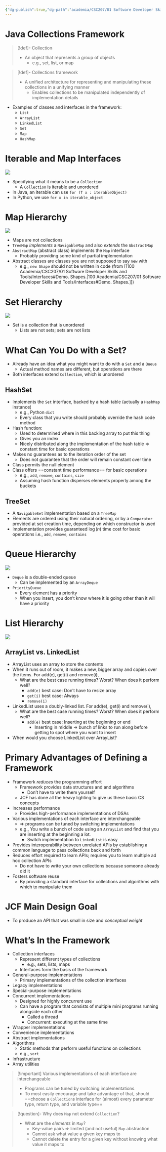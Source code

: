 ```yaml
---
{"dg-publish":true,"dg-path":"academia/CSC207/01 Software Developer Skills and Tools/Java Collections Framework.md","permalink":"/academia/csc-207/01-software-developer-skills-and-tools/java-collections-framework/","tags":["#lecture","#note","cs","java","university"],"created":"2024-09-20T13:19:24.000-04:00","updated":"2024-12-10T16:56:13.807-05:00"}
---
```



# Java Collections Framework

> [!def]- Collection
> - An object that represents a group of objects
>     - e.g., set, list, or map

> [!def]- Collections framework
> - A unified architecture for representing and manipulating these collections in a unifying manner
>     - Enables collections to be manipulated independently of implementation details

- Examples of classes and interfaces in the framework:
    - `List`
    - `ArrayList`
    - `LinkedList`
    - `Set`
    - `Map`
    - `HashMap`

# Iterable and Map Interfaces

![](https://i.imgur.com/kmrYOdp.png)

- Specifying what it means to be a `Collection`
    - A `Collection` is iterable and unordered
- In Java, an iterable can use `for (T x : iterableObject)`
- In Python, we use `for x in iterable_object`

# Map Hierarchy

![](https://i.imgur.com/0KDTDW9.png)

- Maps are not collections
- `TreeMap` *implements* a `NavigableMap` and also *extends* the `AbstractMap`
- `AbstractMap` (abstract class) implements the `Map` interface
    - Probably providing some kind of partial implementation
- Abstract classes are classes you are not supposed to say `new` with
    - e.g., `new Shape` should not be written in code (from [[100 Academia/CSC207/01 Software Developer Skills and Tools/Interfaces#Demo. Shapes.\|100 Academia/CSC207/01 Software Developer Skills and Tools/Interfaces#Demo. Shapes.]])

# Set Hierarchy

![](https://i.imgur.com/YbzHPwg.png)

- Set is a collection that is unordered
    - Lists are not sets; sets are not lists

# What Can You Do with a Set?

- Already have an idea what you might want to do with a `Set` and a `Queue`
    - Actual method names are different, but operations are there
- Both interfaces extend `Collection`, which is unordered

## HashSet

- Implements the `Set` interface, backed by a hash table (actually a `HashMap` instance)
    - e.g., Python `dict`
    - Every class that you write should probably override the hash code method
- Hash function:
    - Used to determined where in this backing array to put this thing
    - Gives you an index
    - Nicely distributed along the implementation of the hash table ⇒ constant time for basic operations
- Makes no guarantees as to the iteration order of the set
    - Does not guarantee that the order will remain constant over time
- Class permits the null element
- Class offers ==constant time performance== for basic operations
    - e.g., `add`, `remove`, `contains`, `size`
    - Assuming hash function disperses elements properly among the buckets

## TreeSet

- A `NavigableSet` implementation based on a `TreeMap`
- Elements are ordered using their natural ordering, or by a `Comparator` provided at set creation time, depending on which constructor is used
- Implementation provides guaranteed $\log(n)$ time cost for basic operations i.e., `add`, `remove`, `contains`

# Queue Hierarchy

![](https://i.imgur.com/taafSPx.png)

- `Deque` is a double-ended queue
    - Can be implemented by an `ArrayDeque`
- `PriorityQueue`
    - Every element has a priority
    - When you insert, you don’t know where it is going other than it will have a priority

# List Hierarchy

![](https://i.imgur.com/Q64dmX9.png)

## ArrayList vs. LinkedList

- ArrayList uses an array to store the contents
- When it runs out of room, it makes a new, bigger array and copies over the items. For add(e), get(i) and remove(i),
    - What are the best case running times? Worst? When does it perform well?
        - `add(e)` best case: Don’t have to resize array
        - `get(i)` best case: Always
        - `remove(i)`
- LinkedList uses a doubly-linked list. For add(e), get(i) and remove(i),
    - What are the best case running times? Worst? When does it perform well?
        - `add(e)` best case: Inserting at the beginning or end
            - Inserting in middle → bunch of links to run along before getting to spot where you want to insert
- When would you choose LinkedList over ArrayList?

# Primary Advantages of Defining a Framework

- Framework *reduces* the programming effort
    - Framework provides data structures and and algorithms
        - Don’t have to write them yourself
    - JCF has done all the heavy lighting to give us these basic CS concepts
- Increases performance
    - Provides high-performance implementations of DSAs
- Various implementations of each interface are interchangeable
    - ⇒ programs can be tuned by switching implementations
    - e.g., You write a bunch of code using an `ArrayList` and find that you are inserting at the beginning a lot.
        - Switch implementation to `LinkedList` is easy
- Provides interoperability between unrelated APIs by establishing a common language to pass collections back and forth
- Reduces effort required to learn APIs; requires you to learn multiple ad hoc collection APIs
    - Do not have to write your own collections because someone already did it
- Fosters software reuse
    - By providing a standard interface for collections and algorithms with which to manipulate them

# JCF Main Design Goal

- To produce an API that was small in size and *conceptual weight*

# What’s In the Framework

- Collection interfaces
    - Represent different types of collections
        - e.g., sets, lists, maps
    - Interfaces form the basis of the framework
- General-purpose implementations
    - Primary implementations of the collection interfaces
- Legacy implementations
- Special-purpose implementations
- Concurrent implementations
    - Designed for highly concurrent use
    - Can have a program that consists of multiple mini programs running alongside each other
        - Called a thread
        - Concurrent: executing at the same time
- Wrapper implementations
- Convenience implementations
- Abstract implementations
- Algorithms
    - Static methods that perform useful functions on collections
    - e.g., `sort`
- Infrastructure
- Array utilities

> [!important] Various implementations of each interface are interchangeable
> - Programs can be tuned by switching implementations
> - To most easily encourage and take advantage of that, should ==choose a `Collection`s interface for (almost) every parameter type, return type, and variable type==

> [!question]- Why does `Map` not extend `Collection`?
> - What are the *elements* in `Map`?
>     - Key-value pairs ⇒ limited (and not useful) `Map` abstraction
>     - Cannot ask what value a given key maps to
>     - Cannot delete the entry for a given key without knowing what value it maps to
